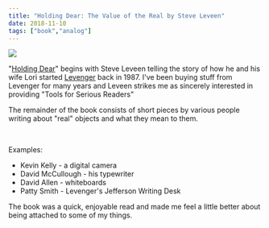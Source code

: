 ```yaml
---
title: "Holding Dear: The Value of the Real by Steve Leveen"
date: 2018-11-10
tags: ["book","analog"]
---
```


![](/img/2018/2018-11-10_holding-dear.jpg)

"[Holding Dear](https://www.goodreads.com/book/show/17357293-holding-dear)" begins with Steve Leveen telling the story of how he and his wife Lori started [Levenger](https://www.levenger.com) back in 1987. I've been buying stuff from Levenger for many years and Leveen strikes me as sincerely interested in providing "Tools for Serious Readers"

The remainder of the book consists of short pieces by various people writing about "real" objects and what they mean to them.
  
<br>
  
Examples:

- Kevin Kelly - a digital camera
- David McCullough - his typewriter
- David Allen - whiteboards
- Patty Smith - Levenger's Jefferson Writing Desk

The book was a quick, enjoyable read and made me feel a little better about being attached to some of my things.

